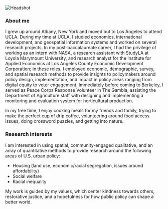 ![Headshot](Dunsker.jpg "Headshot")




### About me





I grew up around Albany, New York and moved out to Los Angeles to attend UCLA. During my time at UCLA, I studied economics, international development, and geospatial information systems and worked on several research projects. In my post-baccalaureate career, I had the privilege of working as an intern with NASA, a research assistant with StudyLA at Loyola Marymount University, and research analyst for the Institute for Applied Economics at Los Angeles County Economic Development Corporation; in these roles, I employed economic, demographic, survey, and spatial research methods to provide insights to policymakers around policy design, implementation, and impact in policy areas ranging from digital equity to voter engagement. Immediately before coming to Berkeley, I served as Peace Corps Response Volunteer in The Gambia, assisting the Department of Agriculture staff with designing and implementing a monitoring and evaluation system for horticultural production.

In my free time, I enjoy cooking meals for my friends and family, trying to make the perfect cup of drip coffee, volunteering around food access issues, doing crossword puzzles, and getting into nature.





### Research interests





I am interested in using spatial, community-engaged qualitative, and an array of quantitative methods to provide research around the following areas of U.S. urban policy:

* Housing (land use, economic/racial segregation, issues around affordability)
* Social welfare
* Racial inequality



My work is guided by my values, which center kindness towards others, restorative justice, and a hopefulness for how public policy can shape a better world.




